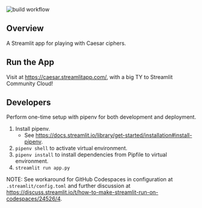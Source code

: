 ![build workflow](https://github.com/jelaiw/caesar-cipher/actions/workflows/build.yml/badge.svg)
## Overview
A Streamlit app for playing with Caesar ciphers.

## Run the App
Visit at https://caesar.streamlitapp.com/, with a big TY to Streamlit Community Cloud!

## Developers
Perform one-time setup with pipenv for both development and deployment.
1. Install pipenv.
   * See https://docs.streamlit.io/library/get-started/installation#install-pipenv.
2. `pipenv shell` to activate virtual environment.
3. `pipenv install` to install dependencies from Pipfile to virtual environment.
4. `streamlit run app.py`

NOTE: See workaround for GitHub Codespaces in configuration at `.streamlit/config.toml` and further discussion at https://discuss.streamlit.io/t/how-to-make-streamlit-run-on-codespaces/24526/4.
